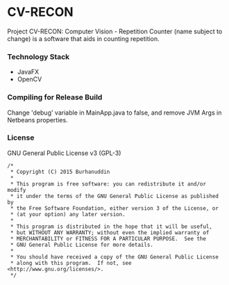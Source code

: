# CV-RECON
Project CV-RECON: Computer Vision - Repetition Counter (name subject to change) is a software that aids in counting repetition.

### Technology Stack
- JavaFX
- OpenCV

### Compiling for Release Build
Change 'debug' variable in MainApp.java to false, and remove JVM Args in Netbeans properties.

### License
GNU General Public License v3 (GPL-3)
```
/*
 * Copyright (C) 2015 Burhanuddin
 *
 * This program is free software: you can redistribute it and/or modify
 * it under the terms of the GNU General Public License as published by
 * the Free Software Foundation, either version 3 of the License, or
 * (at your option) any later version.
 *
 * This program is distributed in the hope that it will be useful,
 * but WITHOUT ANY WARRANTY; without even the implied warranty of
 * MERCHANTABILITY or FITNESS FOR A PARTICULAR PURPOSE.  See the
 * GNU General Public License for more details.
 *
 * You should have received a copy of the GNU General Public License
 * along with this program.  If not, see <http://www.gnu.org/licenses/>.
 */
```
